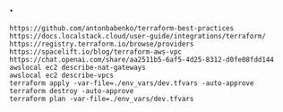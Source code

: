 ## .

`https://github.com/antonbabenko/terraform-best-practices`  
`https://docs.localstack.cloud/user-guide/integrations/terraform/`  
`https://registry.terraform.io/browse/providers`  
`https://spacelift.io/blog/terraform-aws-vpc`  
`https://chat.openai.com/share/aa2511b5-6af5-4d25-8312-d0fe08fdd144`  
`awslocal ec2 describe-nat-gateways`  
`awslocal ec2 describe-vpcs`  
`terraform apply -var-file=./env_vars/dev.tfvars -auto-approve`  
`terraform destroy -auto-approve`  
`terraform plan -var-file=./env_vars/dev.tfvars`
